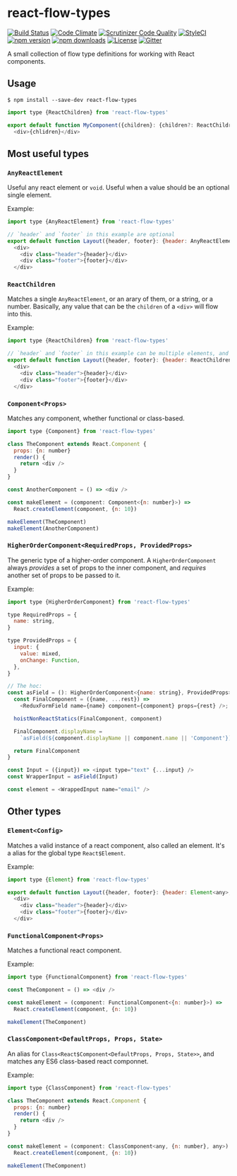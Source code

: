 # react-flow-types

[![Build Status](https://secure.travis-ci.org/nordsoftware/react-flow-types.svg?branch=develop)](https://travis-ci.org/nordsoftware/react-flow-types)
[![Code Climate](https://codeclimate.com/github/nordsoftware/react-flow-types/badges/gpa.svg)](https://codeclimate.com/github/nordsoftware/react-flow-types)
[![Scrutinizer Code Quality](https://scrutinizer-ci.com/g/nordsoftware/react-flow-types/badges/quality-score.png?b=master)](https://scrutinizer-ci.com/g/nordsoftware/react-flow-types/?branch=master)
[![StyleCI](https://styleci.io/repos/82946072/shield?style=flat)](https://styleci.io/repos/82946072)
[![npm version](https://img.shields.io/npm/v/react-flow-types.svg)](https://www.npmjs.com/package/react-flow-types)
[![npm downloads](https://img.shields.io/npm/dt/react-flow-types.svg)](https://www.npmjs.com/package/react-flow-types)
[![License](https://img.shields.io/badge/license-MIT-blue.svg)](https://raw.githubusercontent.com/nordsoftware/react-flow-types/master/LICENSE)
[![Gitter](https://img.shields.io/gitter/room/norsoftware/open-source.svg?maxAge=2592000)](https://gitter.im/nordsoftware/open-source)

A small collection of flow type definitions for working with React components.

## Usage

```
$ npm install --save-dev react-flow-types
```

```javascript
import type {ReactChildren} from 'react-flow-types'

export default function MyComponent({children}: {children?: ReactChildren}) =>
  <div>{chlidren}</div>
```

## Most useful types

### `AnyReactElement`

Useful any react element or `void`. Useful when a value should be an optional single element.

Example:

```javascript
import type {AnyReactElement} from 'react-flow-types'

// `header` and `footer` in this example are optional
export default function Layout({header, footer}: {header: AnyReactElement, footer: AnyReactElement}) =>
  <div>
    <div class="header">{header}</div>
    <div class="footer">{footer}</div>
  </div>
```

### `ReactChildren`

Matches a single `AnyReactElement`, or an arary of them, or a string, or a number. Basically, any value that can be the `children` of a `<div>` will flow into this.

Example:

```javascript
import type {ReactChildren} from 'react-flow-types'

// `header` and `footer` in this example can be multiple elements, and even strings or numbers
export default function Layout({header, footer}: {header: ReactChildren, footer: ReactChildren}) =>
  <div>
    <div class="header">{header}</div>
    <div class="footer">{footer}</div>
  </div>
```

### `Component<Props>`

Matches any component, whether functional or class-based.

```javascript
import type {Component} from 'react-flow-types'

class TheComponent extends React.Component {
  props: {n: number}
  render() {
    return <div />
  }
}

const AnotherComponent = () => <div />

const makeElement = (component: Component<{n: number}>) =>
  React.createElement(component, {n: 10})

makeElement(TheComponent)
makeElement(AnotherComponent)
```

### `HigherOrderComponent<RequiredProps, ProvidedProps>`

The generic type of a higher-order component. A `HigherOrderComponent` always *provides* a set of props to the inner component, and *requires* another set of props to be passed to it.

Example:

```javascript
import type {HigherOrderComponent} from 'react-flow-types'

type RequiredProps = {
  name: string,
}

type ProvidedProps = {
  input: {
    value: mixed,
    onChange: Function,
  },
}

// The hoc:
const asField = (): HigherOrderComponent<{name: string}, ProvidedProps> => (component): any => {
  const FinalComponent = ({name, ...rest}) =>
    <ReduxFormField name={name} component={component} props={rest} />;

  hoistNonReactStatics(FinalComponent, component)

  FinalComponent.displayName =
    `asField(${component.displayName || component.name || 'Component'})`

  return FinalComponent
}

const Input = ({input}) => <input type="text" {...input} />
const WrapperInput = asField(Input)

const element = <WrappedInput name="email" />
```

## Other types

### `Element<Config>`

Matches a valid instance of a react component, also called an element. It's a alias for the global type `React$Element`.

Example:

```javascript
import type {Element} from 'react-flow-types'

export default function Layout({header, footer}: {header: Element<any>, footer: Element<any>}) =>
  <div>
    <div class="header">{header}</div>
    <div class="footer">{footer}</div>
  </div>
```

### `FunctionalComponent<Props>`

Matches a functional react component.

Example:

```javascript
import type {FunctionalComponent} from 'react-flow-types'

const TheComponent = () => <div />

const makeElement = (component: FunctionalComponent<{n: number}>) =>
  React.createElement(component, {n: 10})

makeElement(TheComponent)
```

### `ClassComponent<DefaultProps, Props, State>`

An alias for `Class<React$Component<DefaultProps, Props, State>>`, and matches any ES6 class-based react componnet.

Example:

```javascript
import type {ClassComponent} from 'react-flow-types'

class TheComponent extends React.Component {
  props: {n: number}
  render() {
    return <div />
  }
}

const makeElement = (component: ClassComponent<any, {n: number}, any>) =>
  React.createElement(component, {n: 10})

makeElement(TheComponent)
```
